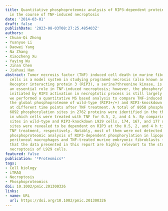 ```yaml
---
title: Quantitative phosphoproteomic analysis of RIP3-dependent protein phosphorylation
  in the course of TNF-induced necroptosis
date: '2014-03-01'
draft: false
publishDate: '2023-08-03T08:27:25.485403Z'
authors:
- Chuan-Qi Zhong
- Yuanyue Li
- Daowei Yang
- Na Zhang
- Xiaozheng Xu
- Yaying Wu
- Jinan Chen
- Jiahuai Han
abstract: Tumor necrosis factor (TNF) induced cell death in murine fibrosarcoma L929
  cells is a model system in studying programed necrosis (also known as necroptosis).
  Receptor interacting protein 3 (RIP3), a serine?threonine kinase, is known to play
  an essential role in TNF-induced necroptosis; however, the phosphorylation events
  initiated by RIP3 activation in necroptotic process is still largely unknown. Here,
  we performed a quantitative MS based analysis to compare TNF-induced changes in
  the global phosphoproteome of wild-type (RIP3+/+) and RIP3-knockdown L929 cells
  at different time points after TNF treatment. A total of 8058 phosphopeptides spanning
  6892 phosphorylation sites in 2762 proteins were identified in the three experiments,
  in which cells were treated with TNF for 0.5, 2, and 4 h. By comparing the phosphorylation
  sites in wild-type and RIP3-knockdown L929 cells, 174, 167, and 177 distinct phosphorylation
  sites were revealed to be dependent on RIP3 at the 0.5, 2, and 4 h time points after
  TNF treatment, respectively. Notably, most of them were not detected in a previous
  phosphoproteomic analysis of RIP3-dependent phosphorylation in lipopolysaccharide-stimulated
  peritoneal macrophages and TNF-treated murine embryonic fibroblasts (MEFs), suggesting
  that the data presented in this report are highly relevant to the study of TNF-induced
  necroptosis of L929 cells.
featured: false
publication: '*Proteomics*'
tags:
- Cell biology
- iTRAQ
- Necroptosis
- Phosphoproteomics
doi: 10.1002/pmic.201300326
links:
- name: URL
  url: https://doi.org/10.1002/pmic.201300326
---
```


